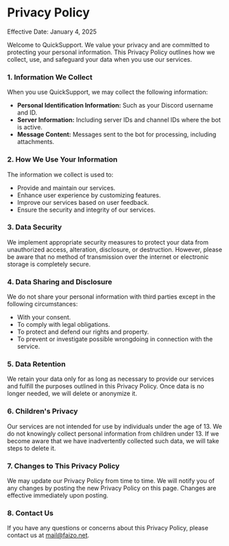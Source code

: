 # Privacy Policy

Effective Date: January 4, 2025

Welcome to QuickSupport. We value your privacy and are committed to protecting your personal information. This Privacy Policy outlines how we collect, use, and safeguard your data when you use our services.

### 1. Information We Collect

When you use QuickSupport, we may collect the following information:

* **Personal Identification Information:** Such as your Discord username and ID.
* **Server Information:** Including server IDs and channel IDs where the bot is active.
* **Message Content:** Messages sent to the bot for processing, including attachments.

### 2. How We Use Your Information

The information we collect is used to:

* Provide and maintain our services.
* Enhance user experience by customizing features.
* Improve our services based on user feedback.
* Ensure the security and integrity of our services.

### 3. Data Security

We implement appropriate security measures to protect your data from unauthorized access, alteration, disclosure, or destruction. However, please be aware that no method of transmission over the internet or electronic storage is completely secure.

### 4. Data Sharing and Disclosure

We do not share your personal information with third parties except in the following circumstances:

* With your consent.
* To comply with legal obligations.
* To protect and defend our rights and property.
* To prevent or investigate possible wrongdoing in connection with the service.

### 5. Data Retention

We retain your data only for as long as necessary to provide our services and fulfill the purposes outlined in this Privacy Policy. Once data is no longer needed, we will delete or anonymize it.

### 6. Children's Privacy

Our services are not intended for use by individuals under the age of 13. We do not knowingly collect personal information from children under 13. If we become aware that we have inadvertently collected such data, we will take steps to delete it.

### 7. Changes to This Privacy Policy

We may update our Privacy Policy from time to time. We will notify you of any changes by posting the new Privacy Policy on this page. Changes are effective immediately upon posting.

### 8. Contact Us

If you have any questions or concerns about this Privacy Policy, please contact us at [mail@faizo.net](mailto:mail@faizo.net).
